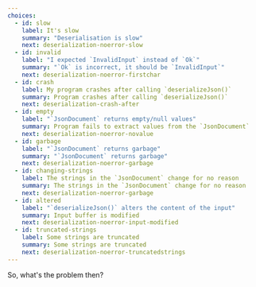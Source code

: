 ```yaml
---
choices:
  - id: slow
    label: It's slow
    summary: "Deserialisation is slow"
    next: deserialization-noerror-slow
  - id: invalid
    label: "I expected `InvalidInput` instead of `Ok`"
    summary: "`Ok` is incorrect, it should be `InvalidInput`"
    next: deserialization-noerror-firstchar
  - id: crash
    label: My program crashes after calling `deserializeJson()`
    summary: Program crashes after calling `deserializeJson()`
    next: deserialization-crash-after
  - id: empty
    label: "`JsonDocument` returns empty/null values"
    summary: Program fails to extract values from the `JsonDocument`
    next: deserialization-noerror-novalue
  - id: garbage
    label: "`JsonDocument` returns garbage"
    summary: "`JsonDocument` returns garbage"
    next: deserialization-noerror-garbage
  - id: changing-strings
    label: The strings in the `JsonDocument` change for no reason
    summary: The strings in the `JsonDocument` change for no reason
    next: deserialization-noerror-garbage
  - id: altered
    label: "`deserializeJson()` alters the content of the input"
    summary: Input buffer is modified
    next: deserialization-noerror-input-modified
  - id: truncated-strings
    label: Some strings are truncated
    summary: Some strings are truncated
    next: deserialization-noerror-truncatedstrings
---
```


So, what's the problem then?